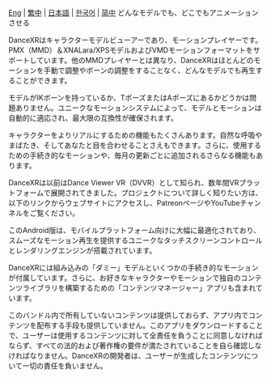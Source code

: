 [Eng](/dancexr/listing/googleplay) | [繁中](/tw/dancexr/listing/googleplay) | [日本語](/jp/dancexr/listing/googleplay) | [한국어](/kr/dancexr/listing/googleplay) | [简中](/zh/dancexr/listing/googleplay)
どんなモデルでも、どこでもアニメーションさせる

DanceXRはキャラクターモデルビューアーであり、モーションプレイヤーです。PMX（MMD）＆XNALara/XPSモデルおよびVMDモーションフォーマットをサポートしています。他のMMDプレイヤーとは異なり、DanceXRはほとんどのモーションを手動で調整やボーンの調整をすることなく、どんなモデルでも再生することができます。

モデルがIKボーンを持っているか、TポーズまたはAポーズにあるかどうかは問題ありません。ユニークなモーションシステムによって、モデルとモーションは自動的に適応され、最大限の互換性が確保されます。

キャラクターをよりリアルにするための機能もたくさんあります。自然な呼吸やまばたき、そしてあなたと目を合わせることさえもできます。さらに、使用するための手続き的なモーションや、毎月の更新ごとに追加されるさらなる機能もあります。

DanceXRは以前はDance Viewer VR（DVVR）として知られ、数年間VRプラットフォームで展開されてきました。プロジェクトについて詳しく知りたい方は、以下のリンクからウェブサイトにアクセスし、PatreonページやYouTubeチャンネルをご覧ください。

このAndroid版は、モバイルプラットフォーム向けに大幅に最適化されており、スムーズなモーション再生を提供するユニークなタッチスクリーンコントロールとレンダリングエンジンが搭載されています。

DanceXRには組み込みの「ダミー」モデルといくつかの手続き的なモーションが付属しています。さらに、お好きなキャラクターやモーションで独自のコンテンツライブラリを構築するための「コンテンツマネージャー」アプリも含まれています。

このバンドル内で所有していないコンテンツは提供しておらず、アプリ内でコンテンツを配布する手段も提供していません。このアプリをダウンロードすることで、ユーザーは使用するコンテンツに対して全責任を負うことに同意しなければならず、すべての法的および著作権の要件が満たされていることを自ら確認しなければなりません。DanceXRの開発者は、ユーザーが生成したコンテンツについて一切の責任を負いません。